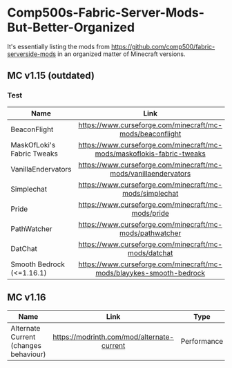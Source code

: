 # Comp500s-Fabric-Server-Mods-But-Better-Organized
It's essentially listing the mods from https://github.com/comp500/fabric-serverside-mods in an organized matter of Minecraft versions.

## MC v1.15 (outdated)
### Test
| Name | Link | Type |
| --- | :---: | :---: |
| BeaconFlight | https://www.curseforge.com/minecraft/mc-mods/beaconflight | Flight |
| MaskOfLoki's Fabric Tweaks | https://www.curseforge.com/minecraft/mc-mods/maskoflokis-fabric-tweaks | Game Mechanic Tweak |
| VanillaEndervators | https://www.curseforge.com/minecraft/mc-mods/vanillaendervators | New Game Mechanic |
| Simplechat | https://www.curseforge.com/minecraft/mc-mods/simplechat | Commands/Chat |
| Pride | https://www.curseforge.com/minecraft/mc-mods/pride | Commands/Chat |
| PathWatcher | https://www.curseforge.com/minecraft/mc-mods/pathwatcher | Server Management |
| DatChat | https://www.curseforge.com/minecraft/mc-mods/datchat | Chat Linking: Discord |
| Smooth Bedrock (<=1.16.1) | https://www.curseforge.com/minecraft/mc-mods/blayykes-smooth-bedrock | Worldgen |

## MC v1.16
| Name | Link | Type |
| --- | :---: | :---: |
| Alternate Current (changes behaviour) | https://modrinth.com/mod/alternate-current | Performance |
